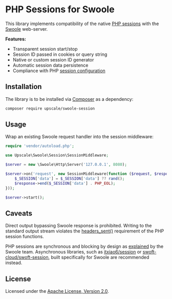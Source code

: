 PHP Sessions for Swoole
=======================

This library implements compatibility of the native [PHP sessions](http://us3.php.net/manual/en/book.session.php) with the [Swoole](https://www.swoole.co.uk/) web-server.

**Features:**
- Transparent session start/stop
- Session ID passed in cookies or query string
- Native or custom session ID generator
- Automatic session data persistence
- Compliance with PHP [session configuration](http://us3.php.net/manual/en/session.configuration.php)

## Installation

The library is to be installed via [Composer](https://getcomposer.org/) as a dependency:
```bash
composer require upscale/swoole-session
```
## Usage

Wrap an existing Swoole request handler into the session middleware:
```php
require 'vendor/autoload.php';

use Upscale\Swoole\Session\SessionMiddleware;

$server = new \Swoole\Http\Server('127.0.0.1', 8080);

$server->on('request', new SessionMiddleware(function ($request, $response) {
    $_SESSION['data'] = $_SESSION['data'] ?? rand();
    $response->end($_SESSION['data'] . PHP_EOL);
}));

$server->start();
```

## Caveats

Direct output bypassing Swoole response is prohibited.
Writing to the standard output stream violates the [headers_sent()](http://us3.php.net/headers_sent) requirement of the PHP session functions.

PHP sessions are synchronous and blocking by design as [explained](https://github.com/swoole/swoole-src/issues/1828#issuecomment-407611525) by the Swoole team.
Asynchronous libraries, such as [itxiao6/session](https://github.com/itxiao6/session) or [swoft-cloud/swoft-session](https://github.com/swoft-cloud/swoft-session), built specifically for Swoole are recommended instead.

## License

Licensed under the [Apache License, Version 2.0](http://www.apache.org/licenses/LICENSE-2.0).
